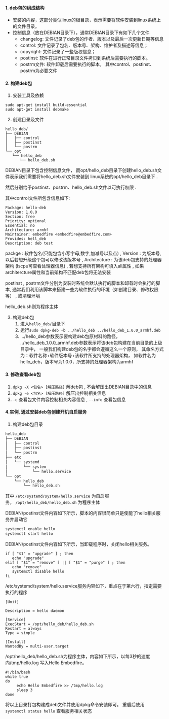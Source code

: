 #### 1. deb包的组成结构
- 安装的内容，这部分类似linux的根目录，表示需要将软件安装到linux系统上的文件目录。
- 控制信息（放在DEBIAN目录下），通常DEBIAN目录下有如下几个文件
	- changelog: 文件记录了deb包的作者、版本以及最后一次更新日期等信息
	- control: 文件记录了包名、版本号、架构、维护者及描述等信息；
	- copyright: 文件记录了一些版权信息；
	- postinst: 软件在进行正常目录文件拷贝到系统后需要执行的脚本。
	- postrm文件: 软件卸载后需要执行的脚本。
    其中control、postinst、postrm为必要文件

#### 2. 构建deb包
1. 安装工具及依赖
```shell
sudo apt-get install build-essential
sudo apt-get install debmake
```

2. 创建目录及文件
```
hello_deb/
├── DEBIAN
│   ├── control
│   ├── postinst
│   └── postrm
└── opt
   └── hello_deb
      └── hello_deb.sh
```
DEBIAN目录下包含控制信息文件， 而opt/hello_deb目录下创建hello_deb.sh文件表示我们需要将hello_deb.sh文件安装到 linux系统的opt/hello_deb目录下 . 

然后分别给予postinst、postrm、hello_deb.sh文件以可执行权限 .

其中control文件所包含信息如下:
```
Package: hello-deb           
Version: 1.0.0
Section: free
Priority: optional
Essential: no
Architecture: armhf
Maintainer: embedfire <embedfire@embedfire.com>
Provides: hell_deb
Description: deb test
```
packge : 软件包名(只能包含小写字母,数字,加减号以及点) , Version :  为版本号, 以后若想升级这个包可以修改该版本号 ,  Architecture : 为该deb包支持的处理器架构 (lscpu可查看处理器信息) , 若想支持所有架构可填入all属性 , 如果architercture属性和当前架构不匹配deb包将无法安装

postinst , postrm文件分别为安装时系统会默认执行的脚本和卸载时会执行的脚本, 通常我们利用该脚本来搭建一些为软件执行的环境（如创建目录、修改权限等） ,  或清理环境

hello_deb.sh则为程序主体


3. 构建deb包
	1. 进入`hello_deb/`目录下 
	2. 运行`sudo dpkg-deb -b ../hello_deb ../hello_deb_1.0.0_armhf.deb`
	3.  ../hello_deb参数表示要构建deb包原材料的路径， ../hello_deb_1.0.0_armhf.deb参数表示将该deb包构建在当前目录的上级目录中， 一般我们构建deb包的名字都会遵循这么一个原则， 其命名方式为：软件名称+软件版本号+该软件所支持的处理器架构， 如软件名为hello_deb，版本号为1.0.0，所支持的处理器架构为armhf

#### 3. 修改查看deb包
1. `dpkg -X <包名> [解压路径]`  解deb包 , 不会解压出DEBIAN目录中的信息
2. `dpkg -e <包名> [解压路径]` 解压出控制相关信息
3. `-c`  查看包文件内容控制相关内容信息 , `--info` 查看包信息

#### 4.实例, 通过安装deb包创建开机自启服务
1. 构建deb包目录
```sh
hello_deb
├── DEBIAN
│   ├── control
│   ├── postinst
│   └── postrm
├── etc
│   └── systemd
│       └── system
│           └── hello.service
└── opt
    └── hello_deb
        └── hello_deb.sh
```
其中 `/etc/systemd/system/hello.service` 为自启服务， `/opt/hello_deb/hello_deb.sh` 为程序主体

DEBIAN/postinst文件内容如下所示，脚本的内容很简单只是使能了hello相关服务并启动它
```sh
systemctl enable hello
systemctl start hello
```

DEBIAN/postinst文件内容如下所示，当卸载程序时，关闭hello相关服务。
```shell
if [ "$1" = "upgrade" ] ; then
   echo "upgrade"
elif [ "$1" = "remove" ] || [ "$1" = "purge" ] ; then
   echo "remove"
   systemctl disable hello
fi
```

/etc/systemd/system/hello.service服务内容如下，重点在于第六行，指定需要执行的程序
```
[Unit]

Description = hello daemon

[Service]
ExecStart = /opt/hello_deb/hello_deb.sh
Restart = always
Type = simple

[Install]
WantedBy = multi-user.target
```

/opt/hello_deb/hello_deb.sh为程序主体，内容如下所示，以每3秒的速度向/tmp/hello.log 写入Hello Embedfire。
```shell
#!/bin/bash
while true
do
     echo Hello Embedfire >> /tmp/hello.log
     sleep 3
done
```

将以上目录打包构建成deb文件并使用dpkg命令安装即可。 重启后使用``systemctl status hello`` 查看服务相关状态